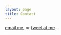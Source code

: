 ```yaml
---
layout: page
title: Contact
---
```


[email me](mailto:ss@kernel.co), or [tweet at me](https://twitter.com/intent/tweet?text=%40paululele).